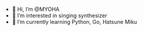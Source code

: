 - 👋 Hi, I’m @MYOHA
- 👀 I’m interested in singing synthesizer  
- 🌱 I’m currently learning Python, Go, Hatsune Miku

<!---
Myoha/Myoha is a ✨ special ✨ repository because its `README.md` (this file) appears on your GitHub profile.
You can click the Preview link to take a look at your changes.
--->
